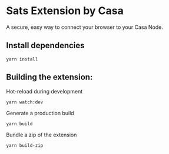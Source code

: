 # Sats Extension by Casa

A secure, easy way to connect your browser to your Casa Node.

## Install dependencies

```
yarn install
```

## Building the extension:

Hot-reload during development

```
yarn watch:dev
```

Generate a production build

```
yarn build

```

Bundle a zip of the extension

```
yarn build-zip

```
